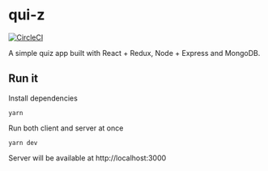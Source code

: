 # qui-z

[![CircleCI](https://circleci.com/gh/andreiho/qui-z/tree/master.svg?style=svg)](https://circleci.com/gh/andreiho/qui-z/tree/master)

A simple quiz app built with React + Redux, Node + Express and MongoDB.

## Run it

Install dependencies

```
yarn
```

Run both client and server at once

```
yarn dev
```

Server will be available at http://localhost:3000